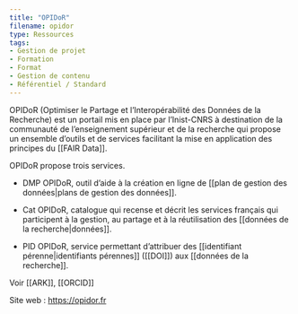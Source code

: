 ```yaml
---
title: "OPIDoR"
filename: opidor
type: Ressources
tags:
- Gestion de projet
- Formation
- Format
- Gestion de contenu
- Référentiel / Standard
---
```


OPIDoR (Optimiser le Partage et l’Interopérabilité des Données de la Recherche) est un portail mis en place par l’Inist-CNRS à destination de la communauté de l’enseignement supérieur et de la recherche qui propose un ensemble d’outils et de services facilitant la mise en application des principes du [[FAIR Data]].

OPIDoR propose trois services. 

- DMP OPIDoR, outil d’aide à la création en ligne de [[plan de gestion des données|plans de gestion des données]]. 

- Cat OPIDoR, catalogue qui recense et décrit les services français qui participent à la gestion, au partage et à la réutilisation des [[données de la recherche|données]]. 

- PID OPIDoR, service permettant d’attribuer des [[identifiant pérenne|identifiants pérennes]] ([[DOI]]) aux [[données de la recherche]].

Voir [[ARK]], [[ORCID]]

Site web : <https://opidor.fr>

